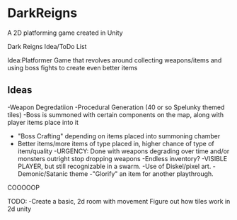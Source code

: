 # DarkReigns
A 2D platforming game created in Unity


Dark Reigns Idea/ToDo List

Idea:Platformer Game that revolves around collecting weapons/items and using boss fights to create even better items

Ideas
--------------------
-Weapon Degredatiion
-Procedural Generation (40 or so Spelunky themed tiles)
-Boss is summoned with certain components on the map, along with player items place into it
- "Boss Crafting" depending on items placed into summoning chamber
- Better items/more items of type placed in, higher chance of type of item/quality
-URGENCY: Done with weapons degrading over time and/or monsters outright stop dropping weapons
-Endless inventory?
-VISIBLE PLAYER, but still recognizable in a swarm.
-Use of Diskel/pixel art. 
-Demonic/Satanic theme
-"Glorify" an item for another playthrough.

COOOOOP


TODO:
-Create a basic, 2d room with movement
Figure out how tiles work in 2d unity
